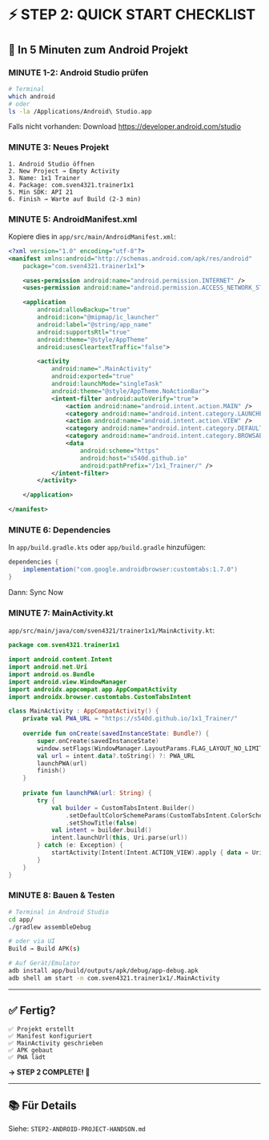 # ⚡ STEP 2: QUICK START CHECKLIST

## 🎯 In 5 Minuten zum Android Projekt

### MINUTE 1-2: Android Studio prüfen

```bash
# Terminal
which android
# oder
ls -la /Applications/Android\ Studio.app
```

Falls nicht vorhanden: Download https://developer.android.com/studio

### MINUTE 3: Neues Projekt

```
1. Android Studio öffnen
2. New Project → Empty Activity
3. Name: 1x1 Trainer
4. Package: com.sven4321.trainer1x1
5. Min SDK: API 21
6. Finish → Warte auf Build (2-3 min)
```

### MINUTE 5: AndroidManifest.xml

Kopiere dies in `app/src/main/AndroidManifest.xml`:

```xml
<?xml version="1.0" encoding="utf-8"?>
<manifest xmlns:android="http://schemas.android.com/apk/res/android"
    package="com.sven4321.trainer1x1">

    <uses-permission android:name="android.permission.INTERNET" />
    <uses-permission android:name="android.permission.ACCESS_NETWORK_STATE" />

    <application
        android:allowBackup="true"
        android:icon="@mipmap/ic_launcher"
        android:label="@string/app_name"
        android:supportsRtl="true"
        android:theme="@style/AppTheme"
        android:usesCleartextTraffic="false">

        <activity
            android:name=".MainActivity"
            android:exported="true"
            android:launchMode="singleTask"
            android:theme="@style/AppTheme.NoActionBar">
            <intent-filter android:autoVerify="true">
                <action android:name="android.intent.action.MAIN" />
                <category android:name="android.intent.category.LAUNCHER" />
                <action android:name="android.intent.action.VIEW" />
                <category android:name="android.intent.category.DEFAULT" />
                <category android:name="android.intent.category.BROWSABLE" />
                <data
                    android:scheme="https"
                    android:host="s540d.github.io"
                    android:pathPrefix="/1x1_Trainer/" />
            </intent-filter>
        </activity>

    </application>

</manifest>
```

### MINUTE 6: Dependencies

In `app/build.gradle.kts` oder `app/build.gradle` hinzufügen:

```gradle
dependencies {
    implementation("com.google.androidbrowser:customtabs:1.7.0")
}
```

Dann: Sync Now

### MINUTE 7: MainActivity.kt

`app/src/main/java/com/sven4321/trainer1x1/MainActivity.kt`:

```kotlin
package com.sven4321.trainer1x1

import android.content.Intent
import android.net.Uri
import android.os.Bundle
import android.view.WindowManager
import androidx.appcompat.app.AppCompatActivity
import androidx.browser.customtabs.CustomTabsIntent

class MainActivity : AppCompatActivity() {
    private val PWA_URL = "https://s540d.github.io/1x1_Trainer/"
    
    override fun onCreate(savedInstanceState: Bundle?) {
        super.onCreate(savedInstanceState)
        window.setFlags(WindowManager.LayoutParams.FLAG_LAYOUT_NO_LIMITS, WindowManager.LayoutParams.FLAG_LAYOUT_NO_LIMITS)
        val url = intent.data?.toString() ?: PWA_URL
        launchPWA(url)
        finish()
    }
    
    private fun launchPWA(url: String) {
        try {
            val builder = CustomTabsIntent.Builder()
                .setDefaultColorSchemeParams(CustomTabsIntent.ColorSchemeParams.Builder().setToolbarColor(getColor(R.color.purple_primary)).build())
                .setShowTitle(false)
            val intent = builder.build()
            intent.launchUrl(this, Uri.parse(url))
        } catch (e: Exception) {
            startActivity(Intent(Intent.ACTION_VIEW).apply { data = Uri.parse(url) })
        }
    }
}
```

### MINUTE 8: Bauen & Testen

```bash
# Terminal in Android Studio
cd app/
./gradlew assembleDebug

# oder via UI
Build → Build APK(s)

# Auf Gerät/Emulator
adb install app/build/outputs/apk/debug/app-debug.apk
adb shell am start -n com.sven4321.trainer1x1/.MainActivity
```

---

## ✅ Fertig?

```
✅ Projekt erstellt
✅ Manifest konfiguriert
✅ MainActivity geschrieben
✅ APK gebaut
✅ PWA lädt
```

**→ STEP 2 COMPLETE! 🎉**

---

## 📚 Für Details

Siehe: `STEP2-ANDROID-PROJECT-HANDSON.md`

